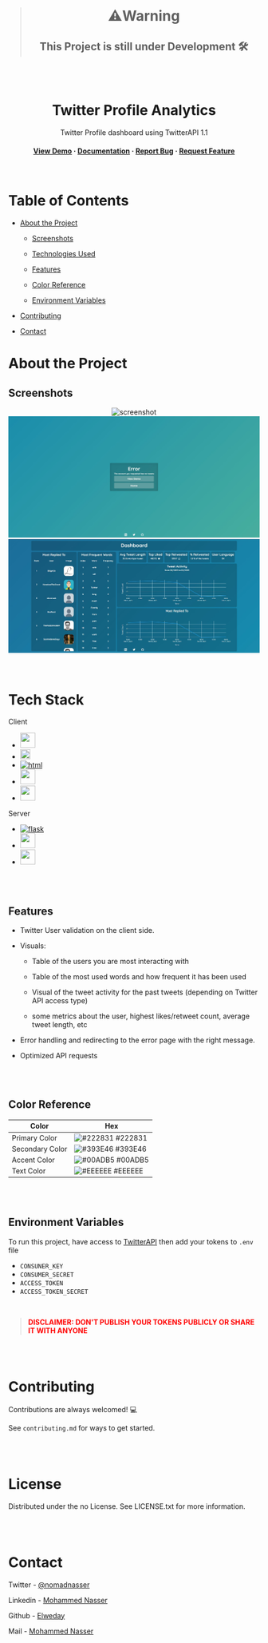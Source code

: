 <br>
<div align="center">

> # ⚠️Warning
> ##  This Project is still under Development  🛠️
</div>
<br><br>
<div align="center">
  <h1>Twitter Profile Analytics</h1>
  <p>
   Twitter Profile dashboard using TwitterAPI 1.1
  </p>
<h4>
    <a href="https://github.com/">View Demo</a>
  <span> · </span>
    <a href="https://github.com/">Documentation</a>
  <span> · </span>
    <a href="https://github.com/">Report Bug</a>
  <span> · </span>
    <a href="https://github.com/">Request Feature</a>
  </h4>
</div>

<br>

<!-- Table of Contents -->
# Table of Contents

- [About the Project](#about-the-project)

  * [Screenshots](#screenshots)
  * [Technologies Used](#tech-stack)
  * [Features](#features)

  * [Color Reference](#color-reference)
  * [Environment Variables](#environment-variables)

- [Contributing](#contributing)
- [Contact](#contact)
  

<!-- About the Project -->
# About the Project


<!-- Screenshots -->
## Screenshots

<div align="center"> 
  <img src="snaps/gif1.gif" alt="screenshot" />
  <img src="snaps/snap1.JPG" alt="screenshot" />
  
  <img src="snaps/snap2.JPG" alt="screenshot" />
</div>

<br>
<br>


<!-- TechStack -->
# Tech Stack

 Client
  <ul>
  <li><a href="https://www.javascript.com/"><img  width =30 height = 30 src="https://upload.wikimedia.org/wikipedia/commons/thumb/9/99/Unofficial_JavaScript_logo_2.svg/480px-Unofficial_JavaScript_logo_2.svg.png" /></a> </li>

  <li><a href="https://jinja.palletsprojects.com/en/3.1.x/"><img  width =20 height = 20 src="https://quintagroup.com/cms/python/images/jinja2.png/@@images/919c2c3d-5b4e-4650-943a-b0df263f851b.png" /></a> </li>

  

  <li><a href="https://html.spec.whatwg.org/"><img alt="html" width =30 height = 30 src="https://upload.wikimedia.org/wikipedia/commons/thumb/6/61/HTML5_logo_and_wordmark.svg/2048px-HTML5_logo_and_wordmark.svg.png" /></a> </li>
    

  <li><a href="https://developer.mozilla.org/en-US/docs/Web/CSS"><img  width =30 height = 30 src="https://upload.wikimedia.org/wikipedia/commons/thumb/6/62/CSS3_logo.svg/800px-CSS3_logo.svg.png" /></a> </li>
    


  <li><a href="https://getbootstrap.com/"><img  width =30 height = 30 src="https://upload.wikimedia.org/wikipedia/commons/thumb/b/b2/Bootstrap_logo.svg/1280px-Bootstrap_logo.svg.png" /></a> </li>

  </ul>

Server
  <ul>
   <li><a href="https://flask.palletsprojects.com/en/2.2.x/"><img alt="flask" width =30 height = 30 src="https://miro.medium.com/max/800/1*Q5EUk28Xc3iCDoMSkrd1_w.png" /></li>


   <li><a href="https://www.tweepy.org/"><img  width =30 height = 30 src="https://user-images.githubusercontent.com/61589143/97068916-041bc900-15f6-11eb-94ce-fbeef5d50f02.png" /></a> </li>
   
 <li><a href="https://plotly.com/"><img  width =30 height = 30 src="[https://user-images.githubusercontent.com/61589143/97068916-041bc900-15f6-11eb-94ce-fbeef5d50f02.png](https://www.vectorlogo.zone/logos/plot_ly/plot_ly-official.svg)" /></a> </li>




  </ul>


<br><br>

<!-- Features -->
## Features

- Twitter User validation on the client side.
  
- Visuals:
  * Table of the users you are most interacting with
  
  * Table of the most used words and how frequent it has been used
  
  * Visual of the tweet activity for the past tweets (depending on Twitter API access type)
  
  * some metrics about the user, highest likes/retweet count, average tweet length, etc
   

  
- Error handling and redirecting to the error page with the right message.

- Optimized API requests


<br>
<br>

<!-- Color Reference -->
## Color Reference

| Color             | Hex                                                                |
| ----------------- | ------------------------------------------------------------------ |
| Primary Color | ![#222831](https://via.placeholder.com/10/222831?text=+) #222831 |
| Secondary Color | ![#393E46](https://via.placeholder.com/10/393E46?text=+) #393E46 |
| Accent Color | ![#00ADB5](https://via.placeholder.com/10/00ADB5?text=+) #00ADB5 |
| Text Color | ![#EEEEEE](https://via.placeholder.com/10/EEEEEE?text=+) #EEEEEE |

<br>
<br>

<!-- Env Variables -->
## Environment Variables

To run this project, have access to [TwitterAPI](https://developer.twitter.com/en) then add your tokens to `.env` file


- `CONSUNER_KEY`
- `CONSUMER_SECRET`
- `ACCESS_TOKEN`
- `ACCESS_TOKEN_SECRET`

<br>

 > <STRONG style ="color:red">DISCLAIMER: DON'T PUBLISH YOUR TOKENS PUBLICLY OR SHARE IT WITH ANYONE </STRONG>


<br>
<br>


<!-- Contributing -->
# Contributing

Contributions are always welcomed! 💻

See `contributing.md` for ways to get started.

<br>
<br>


<!-- License -->
# License

Distributed under the no License. See LICENSE.txt for more information.


<br>
<br>


<!-- Contact -->
# Contact

Twitter - [@nomadnasser](https://twitter.com/nomadnasser)

Linkedin - [Mohammed Nasser](https://https://www.linkedin.com/in/mohamed-nasser-38b045234/)

Github - [Elweday](https://github.com/elweday)

Mail - [Mohammed Nasser](Mohammednh2864@gmail.com)


<br>
<br>


